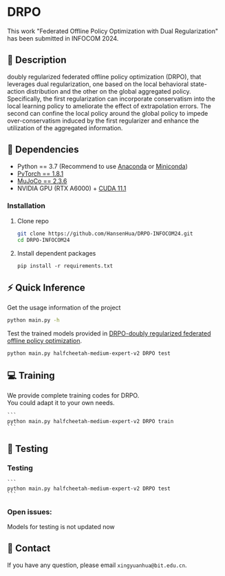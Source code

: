 # DRPO
This work "Federated Offline Policy Optimization with
Dual Regularization" has been submitted in INFOCOM 2024.
## :page_facing_up: Description
doubly regularized federated offline policy optimization (DRPO), that leverages dual regularization, one based on the local behavioral state-action distribution and the other on the global aggregated policy.
Specifically, the first regularization can incorporate conservatism into the local learning policy to ameliorate the effect of extrapolation errors. The second can confine the local policy around the global policy to impede over-conservatism induced by the first regularizer and enhance the utilization of the aggregated information.
## :wrench: Dependencies
- Python == 3.7 (Recommend to use [Anaconda](https://www.anaconda.com/download/#linux) or [Miniconda](https://docs.conda.io/en/latest/miniconda.html))
- [PyTorch == 1.8.1](https://pytorch.org/)
- [MuJoCo == 2.3.6](http://www.mujoco.org) 
- NVIDIA GPU (RTX A6000) + [CUDA 11.1](https://developer.nvidia.com/cuda-downloads)
### Installation
1. Clone repo
    ```bash
    git clone https://github.com/HansenHua/DRPO-INFOCOM24.git
    cd DRPO-INFOCOM24
    ```
2. Install dependent packages
    ```
    pip install -r requirements.txt
    ```
## :zap: Quick Inference

Get the usage information of the project
```bash
python main.py -h
```

Test the trained models provided in [DRPO-doubly regularized federated offline policy optimization](https://github.com/HansenHua/DRPO-INFOCOM24/tree/main).
```
python main.py halfcheetah-medium-expert-v2 DRPO test
```
## :computer: Training

We provide complete training codes for DRPO.<br>
You could adapt it to your own needs.

	```
    python main.py halfcheetah-medium-expert-v2 DRPO train
	```

## :checkered_flag: Testing
### Testing
	```
	python main.py halfcheetah-medium-expert-v2 DRPO test
	```

### Open issues:
Models for testing is not updated now 

## :e-mail: Contact

If you have any question, please email `xingyuanhua@bit.edu.cn`.

